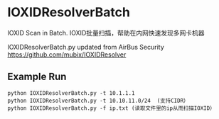 # IOXIDResolverBatch
IOXID Scan in Batch. IOXID批量扫描，帮助在内网快速发现多网卡机器

IOXIDResolverBatch.py updated from AirBus Security https://github.com/mubix/IOXIDResolver

## Example Run

```
python IOXIDResolverBatch.py -t 10.1.1.1
python IOXIDResolverBatch.py -t 10.10.11.0/24  (支持CIDR）
python IOXIDResolverBatch.py -f ip.txt (读取文件里的ip从而扫描IOXID）
```
